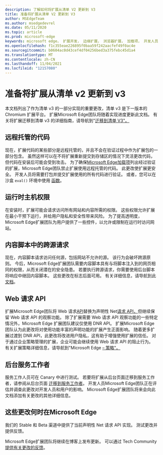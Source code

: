 ```yaml
---
description: 了解如何将扩展从清单 V2 更新到 V3
title: 准备将扩展从清单 V2 更新到 V3
author: MSEdgeTeam
ms.author: msedgedevrel
ms.date: 05/11/2020
ms.topic: article
ms.prod: microsoft-edge
keywords: microsoft edge， 扩展开发， 边缘扩展， 浏览器扩展， 加载项， 开发人员， 清单 v3， 迁移到清单 v3
ms.openlocfilehash: f1c355eae226895f0baa59f242aacfef49f0ac4e
ms.sourcegitcommit: b0604ac0d43cef4df04256bed3a375febc45d1a4
ms.translationtype: MT
ms.contentlocale: zh-CN
ms.lasthandoff: 11/04/2021
ms.locfileid: "12157080"
---
```

# <a name="prepare-to-update-your-extensions-from-manifest-v2-to-v3"></a>准备将扩展从清单 v2 更新到 v3

本文档列出了作为清单 v3 的一部分实现的重要更改，清单 v3 是下一版本的 Chromium 扩展平台。  扩展Microsoft Edge团队将随着实现进度更新此文档。  有关将扩展迁移到清单 v3 的详细指南，请导航到"[迁移到清单 V3"。](https://developer.chrome.com/docs/extensions/mv3/mv3-migration-checklist)


<!-- ====================================================================== -->
## <a name="remotely-hosted-code"></a>远程托管的代码

现在，扩展代码的某些部分是远程托管的，并且不会在验证过程中作为扩展包的一部分包含。  虽然这样可以在不将扩展重新提交到存储区的情况下灵活更改代码，但代码在安装后可能会受到攻击。  为了确保[Microsoft Edge加载项](https://microsoftedge.microsoft.com/addons)列出经过验证的扩展，Microsoft Edge团队禁止扩展使用远程托管的代码。  此更改使扩展更安全。  开发人员将需要打包并提交扩展使用的所有代码进行验证。  或者，您可以在沙盒 `eval()` 环境中使用 [函数](https://developer.chrome.com/docs/extensions/mv2/sandboxingEval)。


<!-- ====================================================================== -->
## <a name="run-time-host-permissions"></a>运行时主机权限

在安装时，扩展可能会请求访问所有网站和内容所需的权限。  这些权限允许扩展在最小干预下运行，并给用户隐私和安全性带来风险。  为了提高透明度，Microsoft Edge扩展团队为用户提供了一些控件，以允许或限制在运行时访问网站。


<!-- ====================================================================== -->
## <a name="cross-origin-requests-in-content-scripts"></a>内容脚本中的跨源请求

现在，内容脚本请求访问任何源，包括网站不允许的源。  该行为会破坏跨源原则。  今后，Microsoft Edge扩展团队需要内容脚本具有与将脚本注入到的网页相同的权限，从而关闭潜在的安全隐患。  若要执行跨源请求，你需要使用后台脚本将响应中继回内容脚本。  这些更改在标志后面可用。  有关详细信息，请导航到此 [文档](https://www.chromium.org/Home/chromium-security/extension-content-script-fetches)。


<!-- ====================================================================== -->
## <a name="web-request-api"></a>Web 请求 API

扩展Microsoft Edge团队将 Web 请求[API](https://developer.chrome.com/docs/extensions/reference/webRequest)替换为声明性 Net[请求 API，](https://developer.chrome.com/docs/extensions/reference/declarativeNetRequest)但继续保留 Web 请求 API 的观察功能。  除了扩展需要 Web 请求 API 观察功能的一些特定情况外，Microsoft Edge 扩展团队建议仅使用 DNR API。  扩展Microsoft Edge团队认为此更改将对使用功能丰富的声明功能的扩展产生正面影响。  随着更多扩展过渡到 DNR API，此更改将改进用户隐私，这有助于增强使用扩展的信任。
对于通过企业策略管理的扩展，企业可能会继续使用 Web 请求 API 的阻止行为。  有关扩展策略详细信息，请导航到"Microsoft Edge [– 策略"。](/deployedge/microsoft-edge-policies#extensions)


<!-- ====================================================================== -->
## <a name="background-service-workers"></a>后台服务工作者

服务工作人员可在 Canary 中进行测试。  若要将扩展从后台页面迁移到服务工作者，请参阅从后台页面 [迁移到服务工作者](https://developer.chrome.com/docs/extensions/mv3/migrating_to_service_workers)。  开发人员Microsoft Edge团队正在评估并调查此更改对开发人员和用户的影响。  Microsoft Edge扩展团队将来会向此文档添加有关更改的其他详细信息。


<!-- ====================================================================== -->
## <a name="when-are-these-changes-available-in-microsoft-edge"></a>这些更改何时在Microsoft Edge

我们的 Stable 和 Beta 渠道中提供了当前声明性 Net 请求 API 实现。 测试更改并提供反馈。

Microsoft Edge扩展团队将继续在博客上发布更新。  可以通过 Tech Community[提供有关更改的反馈](https://techcommunity.microsoft.com/t5/articles/manifest-v3-changes-are-now-available-in-microsoft-edge/m-p/1780254)。
